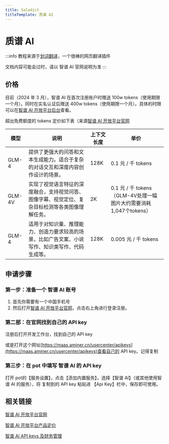 ```yaml
---
title: Saladict
titleTemplate: 质谱 AI
---
```


# 质谱 AI

:::info
教程来源于[划词翻译](https://hcfy.app/)，一个很棒的网页翻译插件

文档内容可能会过时，请以 智谱 AI 官网说明为准
:::

## 价格

目前（2024 年 3 月），智谱 AI 在首次注册账户时赠送 100w tokens（使用期限一个月）。同时在实名认证后赠送 400w tokens（使用期限一个月）。具体的时限可以在[智谱 AI 开放平台后台](https://maas.aminer.cn/usercenter/apikeys)查看。

超出免费额度的 tokens 定价如下表（来源[智谱 AI 开放平台官网](https://maas.aminer.cn/pricing)

|模型|说明|上下文长度|单价|
|-|-|-|-|
|GLM-4|提供了更强大的问答和文本生成能力。适合于复杂的对话交互和深度内容创作设计的场景。|128K|0.1 元 / 千 tokens|
|GLM-4V|实现了视觉语言特征的深度融合，支持视觉问答、图像字幕、视觉定位、复杂目标检测等各类图像理解任务。|2K|0.1 元 / 千 tokens（GLM-4V处理一幅图片大约需要消耗1,047个tokens）|
|GLM-4|适用于对知识量、推理能力、创造力要求较高的场景，比如广告文案、小说写作、知识类写作、代码生成等。|128K|0.005 元 / 千 tokens|

## 申请步骤

### 第一步：准备一个 智谱 AI 账号

1. 首先你需要有一个中国手机号
2. 然后打开[智谱 AI 开放平台官网](https://maas.aminer.cn/)，点击右上角进行登录注册。

### 第二部：在官网找到自己的 API key

注册后打开开发工作台，找到自己的 API key

或是打开这个网址[https://maas.aminer.cn/usercenter/apikeys](https://maas.aminer.cn/usercenter/apikeys)查看自己的 API key。记得复制

### 第三步：在 pot 中填写 智谱 AI 的 API key

打开 pot的【服务设置】，点击【添加内置服务】，选择【智谱 AI】（或其他使用智谱 AI 的服务），将 复制到的 API key 粘贴进 【Api Key】栏中，保存即可使用。

## 相关链接

[智谱 AI 开放平台官网](https://maas.aminer.cn/)

[智谱 AI 开放平台产品定价](https://maas.aminer.cn/pricing)

[智谱 AI API keys 及财务管理](https://maas.aminer.cn/usercenter/apikeys)
